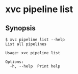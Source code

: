 # xvc pipeline list


## Synopsis 

```console
$ xvc pipeline list --help
List all pipelines

Usage: xvc pipeline list

Options:
  -h, --help  Print help

```
